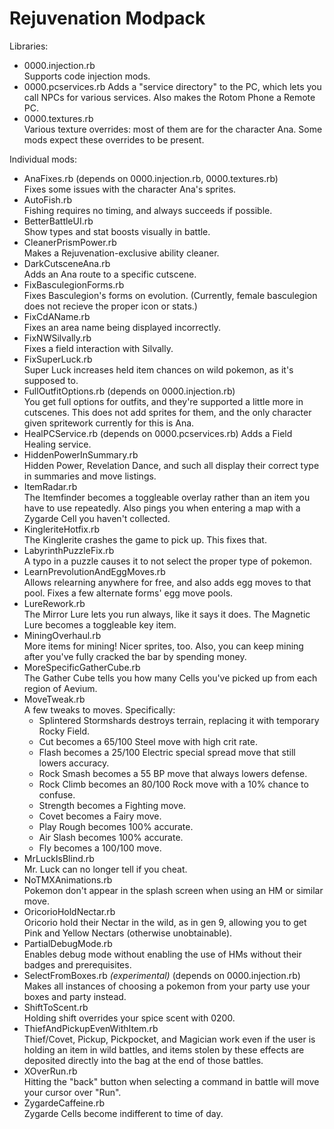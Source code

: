 Rejuvenation Modpack
====================

Libraries:
- 0000.injection.rb  
  Supports code injection mods.
- 0000.pcservices.rb
  Adds a "service directory" to the PC, which lets you call NPCs for various services. Also makes the Rotom Phone a Remote PC.
- 0000.textures.rb  
  Various texture overrides: most of them are for the character Ana. Some mods expect these overrides to be present.

Individual mods:
- AnaFixes.rb (depends on 0000.injection.rb, 0000.textures.rb)  
  Fixes some issues with the character Ana's sprites.
- AutoFish.rb  
  Fishing requires no timing, and always succeeds if possible.
- BetterBattleUI.rb  
  Show types and stat boosts visually in battle.
- CleanerPrismPower.rb  
  Makes a Rejuvenation-exclusive ability cleaner.
- DarkCutsceneAna.rb  
  Adds an Ana route to a specific cutscene.
- FixBasculegionForms.rb  
  Fixes Basculegion's forms on evolution. (Currently, female basculegion does not recieve the proper icon or stats.)
- FixCdAName.rb  
  Fixes an area name being displayed incorrectly.
- FixNWSilvally.rb  
  Fixes a field interaction with Silvally.
- FixSuperLuck.rb  
  Super Luck increases held item chances on wild pokemon, as it's supposed to.
- FullOutfitOptions.rb (depends on 0000.injection.rb)  
  You get full options for outfits, and they're supported a little more in cutscenes. This does not add sprites for them, and the only character given spritework currently for this is Ana.
- HealPCService.rb (depends on 0000.pcservices.rb)
  Adds a Field Healing service.
- HiddenPowerInSummary.rb  
  Hidden Power, Revelation Dance, and such all display their correct type in summaries and move listings.
- ItemRadar.rb  
  The Itemfinder becomes a toggleable overlay rather than an item you have to use repeatedly. Also pings you when entering a map with a Zygarde Cell you haven't collected.
- KingleriteHotfix.rb  
  The Kinglerite crashes the game to pick up. This fixes that.
- LabyrinthPuzzleFix.rb  
  A typo in a puzzle causes it to not select the proper type of pokemon.
- LearnPrevolutionAndEggMoves.rb  
  Allows relearning anywhere for free, and also adds egg moves to that pool. Fixes a few alternate forms' egg move pools.
- LureRework.rb  
  The Mirror Lure lets you run always, like it says it does. The Magnetic Lure becomes a toggleable key item.
- MiningOverhaul.rb  
  More items for mining! Nicer sprites, too. Also, you can keep mining after you've fully cracked the bar by spending money.
- MoreSpecificGatherCube.rb  
  The Gather Cube tells you how many Cells you've picked up from each region of Aevium.
- MoveTweak.rb  
  A few tweaks to moves. Specifically:
  - Splintered Stormshards destroys terrain, replacing it with temporary Rocky Field.
  - Cut becomes a 65/100 Steel move with high crit rate.
  - Flash becomes a 25/100 Electric special spread move that still lowers accuracy.
  - Rock Smash becomes a 55 BP move that always lowers defense.
  - Rock Climb becomes an 80/100 Rock move with a 10% chance to confuse.
  - Strength becomes a Fighting move.
  - Covet becomes a Fairy move.
  - Play Rough becomes 100% accurate.
  - Air Slash becomes 100% accurate.
  - Fly becomes a 100/100 move.
- MrLuckIsBlind.rb  
  Mr. Luck can no longer tell if you cheat.
- NoTMXAnimations.rb  
  Pokemon don't appear in the splash screen when using an HM or similar move.
- OricorioHoldNectar.rb  
  Oricorio hold their Nectar in the wild, as in gen 9, allowing you to get Pink and Yellow Nectars (otherwise unobtainable).
- PartialDebugMode.rb  
  Enables debug mode without enabling the use of HMs without their badges and prerequisites.
- SelectFromBoxes.rb *(experimental)* (depends on 0000.injection.rb)  
  Makes all instances of choosing a pokemon from your party use your boxes and party instead.
- ShiftToScent.rb  
  Holding shift overrides your spice scent with 0200.
- ThiefAndPickupEvenWithItem.rb  
  Thief/Covet, Pickup, Pickpocket, and Magician work even if the user is holding an item in wild battles, and items stolen by these effects are deposited directly into the bag at the end of those battles.
- XOverRun.rb  
  Hitting the "back" button when selecting a command in battle will move your cursor over "Run".
- ZygardeCaffeine.rb  
  Zygarde Cells become indifferent to time of day.
